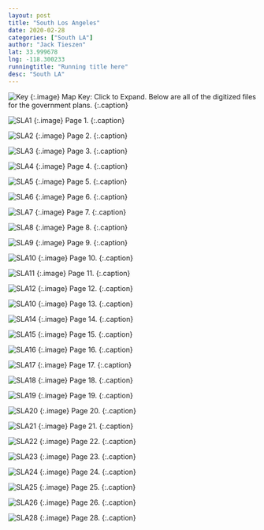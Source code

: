 ```yaml
---
layout: post
title: "South Los Angeles"
date: 2020-02-28
categories: ["South LA"]
author: "Jack Tieszen"
lat: 33.999678
lng: -118.300233
runningtitle: "Running title here"
desc: "South LA"
---
```


![Key](images/Key.jpg)
   {:.image}
Map Key: Click to Expand.
Below are all of the digitized files for the government plans.
   {:.caption}   


![SLA1](images/South_LA_Page_01.jpg)
   {:.image}
Page 1.
   {:.caption}
  
![SLA2](images//plan/South_LA_Page_02.jpg)
   {:.image}
 Page 2. 
   {:.caption}

![SLA3](images//plan/South_LA_Page_03.jpg)
   {:.image}
 Page 3. 
   {:.caption}
   
![SLA4](images//plan/South_LA_Page_04.jpg)
   {:.image}
 Page 4. 
   {:.caption}
   
![SLA5](images//plan/South_LA_Page_05.jpg)
   {:.image}
 Page 5. 
   {:.caption}

![SLA6](images//plan/South_LA_Page_06.jpg)
   {:.image}
 Page 6. 
   {:.caption}

![SLA7](images//plan/South_LA_Page_07.jpg)
   {:.image}
 Page 7. 
   {:.caption}

![SLA8](images//plan/South_LA_Page_08.jpg)
   {:.image}
 Page 8. 
   {:.caption}

![SLA9](images//plan/South_LA_Page_09.jpg)
   {:.image}
 Page 9. 
   {:.caption}

![SLA10](images//plan/South_LA_Page_10.jpg)
   {:.image}
 Page 10. 
   {:.caption}

![SLA11](images//plan/South_LA_Page_11.jpg)
   {:.image}
 Page 11. 
   {:.caption}

![SLA12](images//plan/South_LA_Page_12.jpg)
   {:.image}
 Page 12. 
   {:.caption}

![SLA10](images//plan/South_LA_Page_13.jpg)
   {:.image}
 Page 13. 
   {:.caption}
   
![SLA14](images//plan/South_LA_Page_14.jpg)
   {:.image}
 Page 14. 
   {:.caption}

![SLA15](images//plan/South_LA_Page_15.jpg)
   {:.image}
 Page 15. 
   {:.caption}

![SLA16](images//plan/South_LA_Page_16.jpg)
   {:.image}
 Page 16. 
   {:.caption}
   
![SLA17](images//plan/South_LA_Page_17.jpg)
   {:.image}
 Page 17. 
   {:.caption}

![SLA18](images//plan/South_LA_Page_18.jpg)
   {:.image}
 Page 18. 
   {:.caption}

![SLA19](images//plan/South_LA_Page_19.jpg)
   {:.image}
 Page 19. 
   {:.caption}

![SLA20](images//plan/South_LA_Page_20.jpg)
   {:.image}
 Page 20. 
   {:.caption}

![SLA21](images//plan/South_LA_Page_21.jpg)
   {:.image}
 Page 21. 
   {:.caption}

![SLA22](images//plan/South_LA_Page_22.jpg)
   {:.image}
 Page 22. 
   {:.caption}
 
 ![SLA23](images//plan/South_LA_Page_23.jpg)
   {:.image}
 Page 23. 
   {:.caption}

![SLA24](images//plan/South_LA_Page_24.jpg)
   {:.image}
 Page 24. 
   {:.caption}

![SLA25](images//plan/South_LA_Page_25.jpg)
   {:.image}
 Page 25. 
   {:.caption}

![SLA26](images//plan/South_LA_Page_26.jpg)
   {:.image}
 Page 26. 
   {:.caption}
   
![SLA28](images//plan/South_LA_Page_28.jpg)
   {:.image}
 Page 28. 
   {:.caption}
